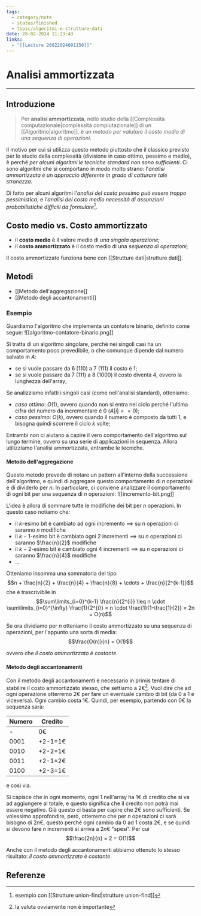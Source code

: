 ```yaml
---
tags:
  - category/note
  - status/finished
  - topic/algoritmi-e-strutture-dati
date: 28-02-2024 11:23:43
links:
  - "[[Lecture 26022024091150]]"
---
```

# Analisi ammortizzata
---
## Introduzione
> Per **analisi ammortizzata**, nello studio della [[Complessità computazionale|complessità compiutazionale]] di un [[Algoritmo|algoritmo]], è un _metodo per valutare il costo medio di una sequenza di operazioni_.

Il motivo per cui si utilizza questo metodo piuttosto che il classico previsto per lo studio della complessità (divisione in caso ottimo, pessimo e medio), è perché _per alcuni algoritmi le tecniche standard non sono sufficienti_. Ci sono algoritmi che si comportano in modo molto strano: l'_analisi ammortizzata è un approccio differente in grado di catturare tale stranezza_.

Di fatto per alcuni algoritmi l'_analisi del costo pessimo può essere troppo pessimistica_, e l'_analisi del costo medio necessità di assunzioni probabilistiche difficili da formulare_[^1].

## Costo medio vs. Costo ammortizzato
- il **costo medio** è il valore medio di _una singola operazione_;
- il **costo ammortizzato** è il costo medio di una _sequenza di operazioni_;

Il costo ammortizzato funziona bene con [[Strutture dati|strutture dati]].

## Metodi
- [[Metodo dell'aggregazione]]
- [[Metodo degli accantonamenti]]

### Esempio
Guardiamo l'algoritmo che implementa un contatore binario, definito come segue:
![[algoritmo-contatore-binario.png]]

Si tratta di un algoritmo singolare, perché nei singoli casi ha un comportamento poco prevedibile, o che comunque dipende dal numero salvato in $A$:
- se si vuole passare da 6 ($110$) a 7 ($111$) il costo è 1;
- se si vuole passare da 7 ($111$) a 8 ($1000$) il costo diventa 4, ovvero la lunghezza dell'array;

Se analizziamo infatti i singoli casi (come nell'analisi standard), otteniamo:
- _caso ottimo_: $O(1)$, ovvero quando non si entra nel ciclo perché l'ultima cifra del numero da incrementare è 0 ($A[i] == 0$);
- _caso pessimo_: $O(k)$, ovvero quando il numero è composto da tutti 1, e bisogna quindi scorrere il ciclo $k$ volte;

Entrambi non ci aiutano a capire il vero comportamento dell'algoritmo sul lungo termine, ovvero su una serie di applicazioni in sequenza. Allora utilizziamo l'analisi ammortizzata, entrambe le tecniche.

#### Metodo dell'aggregazione
Questo metodo prevede di notare un pattern all'interno della successione dell'algoritmo, e quindi di aggregare questo comportamento di $n$ operazioni e di dividerlo per $n$. In particolare, ci conviene analizzare il comportamento di ogni bit per una sequenza di $n$ operazioni:
![[incremento-bit.png]]

L'idea è allora di sommare tutte le modifiche dei bit per $n$ operazioni. In questo caso notiamo che:
- il $k$-esimo bit è cambiato ad ogni incremento $\implies$ su $n$ operazioni ci saranno $n$ modifiche
- il $k-1$-esimo bit è cambiato ogni 2 incrementi $\implies$ su $n$ operazioni ci saranno $\frac{n}{2}$ modifiche
- il $k-2$-esimo bit è cambiato ogni 4 incrementi $\implies$ su $n$ operazioni ci saranno $\frac{n}{4}$ modifiche
- ...

Otteniamo insomma una sommatoria del tipo
$$n + \frac{n}{2} + \frac{n}{4} + \frac{n}{8} + \cdots + \frac{n}{2^{k-1}}$$
che è trascrivibile in
$$\sum\limits_{i=0}^{k-1} \frac{n}{2^{i}} \leq n \cdot \sum\limits_{i=0}^{\infty} \frac{1}{2^{i}} = n \cdot \frac{1}{1-\frac{1}{2}} = 2n = O(n)$$

Se ora dividiamo per $n$ otteniamo il costo ammortizzato su una sequenza di operazioni, per l'appunto una sorta di media:
$$\frac{O(n)}{n} = O(1)$$

ovvero che _il costo ammortizzato è costante_.

#### Metodo degli accantonamenti
Con il metodo degli accantonamenti è necessario in primis tentare di stabilire il costo ammortizzato stesso, che settiamo a 2€[^2]. Vuol dire che ad ogni operazione otterremo 2€ per fare un eventuale cambio di bit (da 0 a 1 e viceversa). Ogni cambio costa 1€.
Quindi, per esempio, partendo con 0€ la sequenza sarà:

| Numero | Credito |
| ------ | ------- |
| -      | 0€      |
| 0001   | +2-1=1€ |
| 0010   | +2-2=1€ |
| 0011   | +2-1=2€ |
| 0100   | +2-3=1€ |
e così via.

Si capisce che in ogni momento, ogni 1 nell'array ha 1€ di credito che si va ad aggiungere al totale, e questo significa che il credito non potrà mai essere negativo. Già questo ci basta per capire che 2€ sono sufficienti. Se volessimo approfondire, però, otterremo che per $n$ operazioni ci sarà bisogno di $2n$€, questo perché ogni cambio da 0 ad 1 costa 2€, e se quindi si devono fare $n$ incrementi si arriva a $2n$€ "spesi". Per cui
$$\frac{2n}{n} = 2 = O(1)$$

Anche con il metodo degli accantonamenti abbiamo ottenuto lo stesso risultato: _il costo ammortizzato è costante_.

## Referenze
[^1]: esempio con [[Strutture union-find|strutture union-find]]
[^2]: la valuta ovviamente non è importante